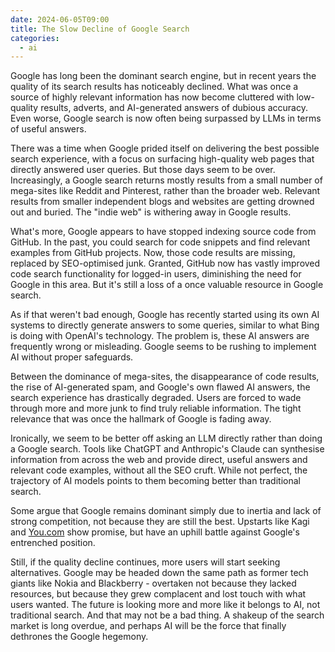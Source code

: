 ```yaml
---
date: 2024-06-05T09:00
title: The Slow Decline of Google Search
categories:
  - ai
---
```

Google has long been the dominant search engine, but in recent years the quality of its search results has noticeably declined. What was once a source of highly relevant information has now become cluttered with low-quality results, adverts, and AI-generated answers of dubious accuracy. Even worse, Google search is now often being surpassed by LLMs in terms of useful answers.

There was a time when Google prided itself on delivering the best possible search experience, with a focus on surfacing high-quality web pages that directly answered user queries. But those days seem to be over. Increasingly, a Google search returns mostly results from a small number of mega-sites like Reddit and Pinterest, rather than the broader web. Relevant results from smaller independent blogs and websites are getting drowned out and buried. The "indie web" is withering away in Google results.

What's more, Google appears to have stopped indexing source code from GitHub. In the past, you could search for code snippets and find relevant examples from GitHub projects. Now, those code results are missing, replaced by SEO-optimised junk. Granted, GitHub now has vastly improved code search functionality for logged-in users, diminishing the need for Google in this area. But it's still a loss of a once valuable resource in Google search.

As if that weren't bad enough, Google has recently started using its own AI systems to directly generate answers to some queries, similar to what Bing is doing with OpenAI's technology. The problem is, these AI answers are frequently wrong or misleading. Google seems to be rushing to implement AI without proper safeguards.

Between the dominance of mega-sites, the disappearance of code results, the rise of AI-generated spam, and Google's own flawed AI answers, the search experience has drastically degraded. Users are forced to wade through more and more junk to find truly reliable information. The tight relevance that was once the hallmark of Google is fading away.

Ironically, we seem to be better off asking an LLM directly rather than doing a Google search. Tools like ChatGPT and Anthropic's Claude can synthesise information from across the web and provide direct, useful answers and relevant code examples, without all the SEO cruft. While not perfect, the trajectory of AI models points to them becoming better than traditional search.

Some argue that Google remains dominant simply due to inertia and lack of strong competition, not because they are still the best. Upstarts like Kagi and [You.com](http://You.com) show promise, but have an uphill battle against Google's entrenched position.

Still, if the quality decline continues, more users will start seeking alternatives. Google may be headed down the same path as former tech giants like Nokia and Blackberry - overtaken not because they lacked resources, but because they grew complacent and lost touch with what users wanted. The future is looking more and more like it belongs to AI, not traditional search. And that may not be a bad thing. A shakeup of the search market is long overdue, and perhaps AI will be the force that finally dethrones the Google hegemony.